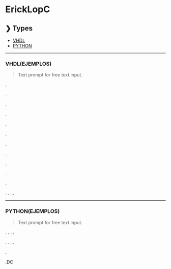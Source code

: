 # ErickLopC


## ❯ Types

* [VHDL](#EJEMPLOS-PROYECTOS-Y-MAS)
* [PYTHON](#EJEMPLOS)

***
### VHDL(EJEMPLOS)
>Text prompt for free text input.


.

.

.

.

.

.

.

.

.

.

.

.
.
.
.

***
### PYTHON(EJEMPLOS)
>Text prompt for free text input.

.
.
.
.

.
.
.
.

.


.DC
```js


